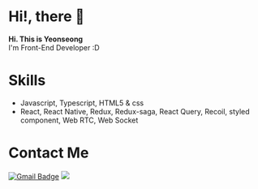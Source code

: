 ### <h1> Hi!, there 👋</h1>

 <strong>Hi. This is Yeonseong</strong> <br/>
 I'm Front-End Developer :D
 
 
 ### <h1> Skills </h1>
  - Javascript, Typescript, HTML5 & css
  - React, React Native, Redux, Redux-saga, React Query, Recoil, styled component, Web RTC, Web Socket

<h1>Contact Me</h1>

[![Gmail Badge](https://img.shields.io/badge/Gmail-d14836?style=flat-square&logo=Gmail&logoColor=white&link=mailto:snugyun01@gmail.com)](mailto:dustjd1535@gmail.com)
<a href="https://leeyeonseong.github.io/">
<img src="https://img.shields.io/badge/Tech Blog-black?style=flat&logo=Git&logoColor=181717"/>
<a>
